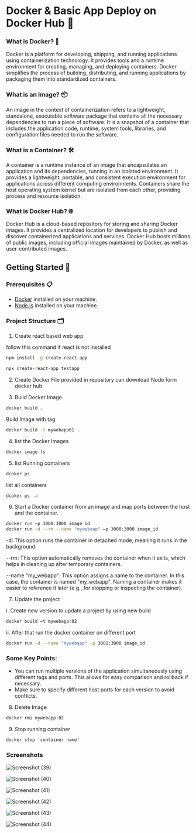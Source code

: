 # Docker & Basic App Deploy on Docker Hub 🚀

### What is Docker? 🐳

Docker is a platform for developing, shipping, and running applications using containerization technology. It provides tools and a runtime environment for creating, managing, and deploying containers. Docker simplifies the process of building, distributing, and running applications by packaging them into standardized containers.

### What is an Image? 📦

An image in the context of containerization refers to a lightweight, standalone, executable software package that contains all the necessary dependencies to run a piece of software. It is a snapshot of a container that includes the application code, runtime, system tools, libraries, and configuration files needed to run the software.

### What is a Container? 🛠️

A container is a runtime instance of an image that encapsulates an application and its dependencies, running in an isolated environment. It provides a lightweight, portable, and consistent execution environment for applications across different computing environments. Containers share the host operating system kernel but are isolated from each other, providing process and resource isolation.

### What is Docker Hub? 🌐

Docker Hub is a cloud-based repository for storing and sharing Docker images. It provides a centralized location for developers to publish and discover containerized applications and services. Docker Hub hosts millions of public images, including official images maintained by Docker, as well as user-contributed images.

## Getting Started 🏁

### Prerequisites 📋

- [Docker](https://www.docker.com/products/docker-desktop) installed on your machine.
- [Node.js](https://nodejs.org/) installed on your machine.

### Project Structure 🗂️

1. Create react based web app

follow this command if react is not installed
```bash
npm install -g create-react-app
```
```bash
npx create-react-app testapp
```
2. Create Docker File provided in repository can download Node form docker hub.

3. Build Docker Image
```bash
docker build .
```
Build Image with tag
```bash
docker build -t mywebapp01 .
```

4. list the Docker Images
```bash
docker image ls
```

5. list Running containers
```bash
dcoker ps
```
list all containers
```bash
dcoker ps -a
```

6. Start a Docker container from an image and map ports between the host and the container.
```bash
docker run –p 3000:3000 image_id
docker run -d --rm --name "mywebaap" –p 3000:3000 image_id
```
-d: This option runs the container in detached mode, meaning it runs in the background.

--rm: This option automatically removes the container when it exits, which helps in cleaning up after temporary containers.

--name "my_webapp": This option assigns a name to the container. In this case, the container is named "my_webapp". Naming a container makes it easier to reference it later (e.g., for stopping or inspecting the container).

7. Update the project
   
i. Create new version to update a project by using new build

```bash
docker build –t mywebapp:02
```

ii. After that run the docker container on different port
```bash
docker run -d --name "mywebapp" -p 3001:3000 image_id
```
### Some Key Points:

* You can run multiple versions of the application simultaneously using different tags and ports. This allows for easy comparison and rollback if necessary.
* Make sure to specify different host ports for each version to avoid conflicts.


8. Delete Image

```bash
docker rmi mywebapp:02
```

9. Stop running container
```bash
docker stop ‘container name’
```

### Screenshots

![Screenshot (39)](https://github.com/Aman8593/Docker/assets/104978692/620f820b-61ac-4bb7-826b-c04f7b5bceaf)

![Screenshot (40)](https://github.com/Aman8593/Docker/assets/104978692/3b2e1530-0828-431b-b7d8-fafbd622e3fc)

![Screenshot (41)](https://github.com/Aman8593/Docker/assets/104978692/76022da2-14ad-4020-b3ef-81b2d7d5e03a)

![Screenshot (42)](https://github.com/Aman8593/Docker/assets/104978692/7838aeb1-2bc6-497e-87e4-2f757f83d8bc)

![Screenshot (43)](https://github.com/Aman8593/Docker/assets/104978692/fd2c3e66-f6de-4f4d-8f11-a0b873094718)

![Screenshot (44)](https://github.com/Aman8593/Docker/assets/104978692/4db54685-54c7-4cf0-b89b-6e67d414ceda)
